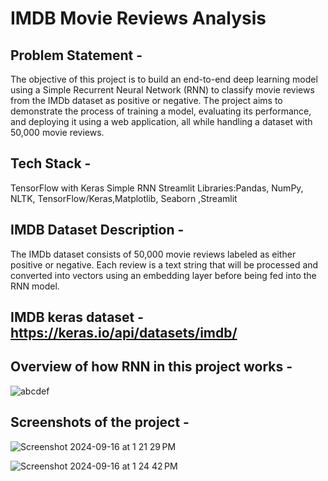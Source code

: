 # IMDB Movie Reviews Analysis

## Problem Statement -
The objective of this project is to build an end-to-end deep learning model using a Simple Recurrent Neural Network (RNN) to classify movie reviews from the IMDb dataset as positive or negative. The project aims to demonstrate the process of training a model, evaluating its performance, and deploying it using a web application, all while handling a dataset with 50,000 movie reviews.

## Tech Stack -
TensorFlow with Keras
Simple RNN
Streamlit
Libraries:Pandas, NumPy, NLTK, TensorFlow/Keras,Matplotlib, Seaborn ,Streamlit   

## IMDB Dataset Description -
The IMDb dataset consists of 50,000 movie reviews labeled as either positive or negative. Each review is a text string that will be processed and converted into vectors using an embedding layer before being fed into the RNN model.

## IMDB keras dataset - https://keras.io/api/datasets/imdb/

## Overview of how RNN in this project works -
![abcdef](https://github.com/user-attachments/assets/e031ba8a-8ee2-4b7e-ac95-d8b71f00faea)

## Screenshots of the project -
![Screenshot 2024-09-16 at 1 21 29 PM](https://github.com/user-attachments/assets/ffb96be8-cbfe-4795-b4e9-0ac2686aaf4f)

![Screenshot 2024-09-16 at 1 24 42 PM](https://github.com/user-attachments/assets/b1450cb1-b3ad-4511-ab34-a9aa7c4261f9)
